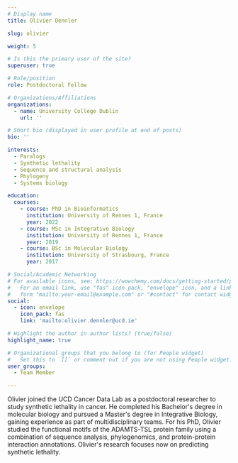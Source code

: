 ```yaml
---
# Display name
title: Olivier Dennler

slug: olivier

weight: 5

# Is this the primary user of the site?
superuser: true

# Role/position
role: Postdoctoral Fellow

# Organizations/Affiliations
organizations:
  - name: University College Dublin
    url: ''

# Short bio (displayed in user profile at end of posts)
bio: '' 

interests:
  - Paralogs
  - Synthetic lethality
  - Sequence and structural analysis
  - Phylogeny
  - Systems biology

education:
  courses:
    - course: PhD in Bioinformatics
      institution: University of Rennes 1, France
      year: 2022
    - course: MSc in Integrative Biology
      institution: University of Rennes 1, France
      year: 2019
    - course: BSc in Molecular Biology
      institution: University of Strasbourg, France
      year: 2017

# Social/Academic Networking
# For available icons, see: https://wowchemy.com/docs/getting-started/page-builder/#icons
#   For an email link, use "fas" icon pack, "envelope" icon, and a link in the
#   form "mailto:your-email@example.com" or "#contact" for contact widget.
social:
  - icon: envelope
    icon_pack: fas
    link: 'mailto:olivier.dennler@ucd.ie'

# Highlight the author in author lists? (true/false)
highlight_name: true

# Organizational groups that you belong to (for People widget)
#   Set this to `[]` or comment out if you are not using People widget.
user_groups: 
  - Team Member

---
```


Olivier joined the UCD Cancer Data Lab as a postdoctoral researcher to study synthetic lethality in cancer. He completed his Bachelor's degree in molecular biology and pursued a Master's degree in Integrative Biology, gaining experience as part of multidisciplinary teams. For his PhD, Olivier studied the functional motifs of the ADAMTS-TSL protein family using a combination of sequence analysis, phylogenomics, and protein-protein interaction annotations. Olivier's research focuses now on predicting synthetic lethality.